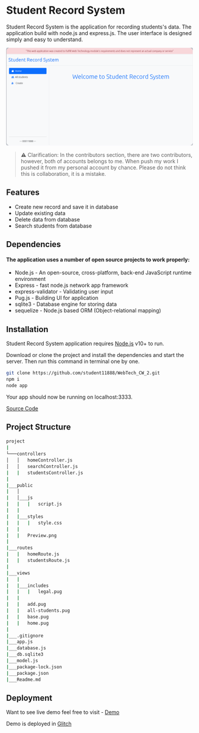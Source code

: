 # Student Record System

Student Record System is the application for recording students's data. The application build
with node.js and express.js. The user interface is designed simply and easy to understand.

![Preview](./public/Preview.png)

> ⚠️ Clarification: In the contributors section, there are two contributors, however, both of accounts belongs to me. 
> When push my work I pushed it from my personal account by chance. Please do not think this is collaboration, it is a mistake.
## Features

- Create new record and save it in database
- Update existing data
- Delete data from database
- Search students from database

## Dependencies

#### The application uses a number of open source projects to work properly:

- Node.js - An open-source, cross-platform, back-end JavaScript runtime environment
- Express - fast node.js network app framework
- express-validator - Validating user input
- Pug.js - Building UI for application
- sqlite3 - Database engine for storing data
- sequelize - Node.js based ORM (Object-relational mapping)

## Installation

Student Record System application requires [Node.js](https://nodejs.org/) v10+ to run.

Download or clone the project and install the dependencies and start the server.
Then run this command in terminal one by one.

```sh
git clone https://github.com/student11888/WebTech_CW_2.git
npm i
node app
```

Your app should now be running on localhost:3333.

[Source Code](https://github.com/student11888/WebTech_CW_2)

## Project Structure

```sh
project
|
└───controllers
│   │   homeController.js
│   │   searchController.js
|   |   studentsController.js
|
|___public
|   │
|   │___js
|   |   |   script.js
|   |
|   |___styles
|   |   |   style.css
|   |
|   |   Preview.png
|
|___routes
|   |   homeRoute.js
|   |   studentsRoute.js
|
|___views
|   |
|   |___includes
|   |   |   legal.pug
|   |
|   |   add.pug
|   |   all-students.pug
|   |   base.pug
|   |   home.pug
|
|___.gitignore
|___app.js
|___database.js
|___db.sqlite3
|___model.js
|___package-lock.json
|___package.json
|___Readme.md
```

## Deployment

Want to see live demo feel free to visit - [Demo](https://knowing-proximal-water.glitch.me/)

Demo is deployed in [Glitch](https://glitch.com/)

<!-- tree generated by markdown-notes-tree starts here -->
